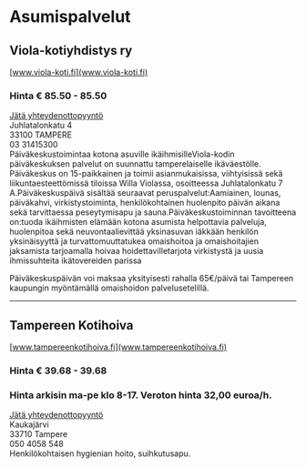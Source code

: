 # Asumispalvelut


## Viola-kotiyhdistys ry
[www.viola-koti.fi](www.viola-koti.fi)  
### Hinta € 85.50 - 85.50
[Jätä yhteydenottopyyntö](%23workflows%3Femail%3Dpaivi.rantanen%40viola-koti.fi%26serviceType%3Dcategory.living%26companyName%3DViola-kotiyhdistys+ry)  
Juhlatalonkatu 4  
33100 TAMPERE  
03 31415300  
Päiväkeskustoimintaa kotona asuville ikäihmisilleViola-kodin päiväkeskuksen palvelut on suunnattu tamperelaiselle ikäväestölle. Päiväkeskus on 15-paikkainen ja toimii asianmukaisissa, viihtyisissä sekä liikuntaesteettömissä tiloissa Willa Violassa, osoitteessa Juhlatalonkatu 7 A.Päiväkeskuspäivä sisältää seuraavat peruspalvelut:Aamiainen, lounas, päiväkahvi, virkistystoiminta, henkilökohtainen huolenpito päivän aikana sekä tarvittaessa peseytymisapu ja sauna.Päiväkeskustoiminnan tavoitteena on:tuoda ikäihmisten elämään kotona asumista helpottavia palveluja, huolenpitoa sekä neuvontaalievittää yksinasuvan iäkkään henkilön yksinäisyyttä ja turvattomuuttatukea omaishoitoa ja omaishoitajien jaksamista tarjoamalla hoivaa hoidettavilletarjota virkistystä ja uusia ihmissuhteita ikätovereiden parissa  
  
Päiväkeskuspäivän voi maksaa yksityisesti rahalla 65€/päivä tai Tampereen kaupungin myöntämällä omaishoidon palvelusetelillä.   
  
---


## Tampereen Kotihoiva
[www.tampereenkotihoiva.fi](www.tampereenkotihoiva.fi) 
### Hinta € 39.68 - 39.68
### Hinta arkisin ma-pe klo 8-17. Veroton hinta 32,00 euroa/h. 
[Jätä yhteydenottopyyntö](%23workflows%3Femail%3Dtampereenkotihoiva%40gmail.com%26serviceType%3Dcategory.living%26companyName%3DTampereen+Kotihoiva)  
Kaukajärvi  
33710 Tampere  
050 4058 548  
Henkilökohtaisen hygienian hoito, suihkutusapu.  


